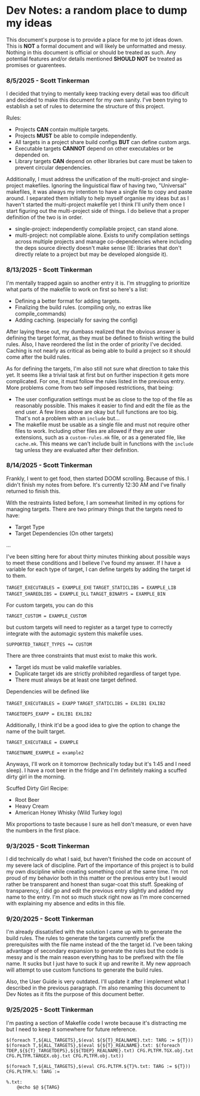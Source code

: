 # Dev Notes: a random place to dump my ideas

This document's purpose is to provide a place for me to jot ideas down.  This is
**NOT** a formal document and will likely be unformatted and messy.  Nothing in
this document is official or should be treated as such.  Any potential features
and/or details mentioned **SHOULD NOT** be treated as promises or guarentees.



### 8/5/2025 - Scott Tinkerman

I decided that trying to mentally keep tracking every detail was too dificult
and decided to make this document for my own sanity.  I've been trying to
establish a set of rules to determine the structure of this project.

Rules:

- Projects **CAN** contain multiple targets.
- Projects **MUST** be able to compile independently.
- All targets in a project share build configs **BUT** can define custom args. 
- Executable targets **CANNOT** depend on other executables or be depended on.
- Library targets **CAN** depend on other libraries but care must be taken to
  prevent circular dependencies.

Additionally, I must address the unification of the multi-project and
single-project makefiles.  Ignoring the linguistical flaw of having two,
"Universal" makefiles, it was always my intention to have a single file to copy
and paste around.  I separated them initially to help myself organise my ideas
but as I haven't started the multi-project makefile yet I think I'll unify them
once I start figuring out the multi-project side of things.  I do believe that a
proper definition of the two is in order.

- single-project: independently compilable project, can stand alone.
- multi-project: not compilable alone.  Exists to unify compilation settings
  across multiple projects and manage co-dependencies where including the deps
  source directly doesn't make sense (IE: libraries that don't directly relate
  to a project but may be developed alongside it).



### 8/13/2025 - Scott Tinkerman

I'm mentally trapped again so another entry it is.  I'm struggling to prioritize
what parts of the makefile to work on first so here's a list:

- Defining a better format for adding targets.
- Finalizing the build rules. (compiling only, no extras like compile_commands)
- Adding caching. (especially for saving the config)

After laying these out, my dumbass realized that the obvious answer is defining
the target format, as they must be defined to finish writing the build rules.
Also, I have reordered the list in the order of priority I've decided.  Caching
is not nearly as critical as being able to build a project so it should come
after the build rules.

As for defining the targets, I'm also still not sure what direction to take this
yet.  It seems like a trivial task at first but on further inspection it gets
more complicated.  For one, it must follow the rules listed in the previous
entry.  More problems come from two self imposed restrictions, that being:

- The user configuration settings must be as close to the top of the file as
  reasonably possible.  This makes it easier to find and edit the file as the
  end user.  A few lines above are okay but full functions are too big.  That's
  not a problem with an `include` but...
- The makefile must be usable as a single file and must not require other files
  to work.  Including other files are allowed if they are user extensions, such
  as a `custom-rules.mk` file, or as a generated file, like `cache.mk`.  This
  means we can't include built in functions with the `include` tag unless they
  are evaluated after their definition.



### 8/14/2025 - Scott Tinkerman

Frankly, I went to get food, then started DOOM scrolling.  Because of this.  I
didn't finish my notes from before.  It's currently 12:30 AM and I've finally
returned to finish this.

With the restraints listed before, I am somewhat limited in my options for
managing targets.  There are two primary things that the targets need to have:

- Target Type
- Target Dependencies (On other targets)

...

I've been sitting here for about thirty minutes thinking about possible ways to
meet these conditions and I believe I've found my answer.  If I have a variable
for each type of target, I can define targets by adding the target id to them.

`TARGET_EXECUTABLES = EXAMPLE_EXE`
`TARGET_STATICLIBS = EXAMPLE_LIB`
`TARGET_SHAREDLIBS = EXAMPLE_DLL`
`TARGET_BINARYS = EXAMPLE_BIN`

For custom targets, you can do this

`TARGET_CUSTOM = EXAMPLE_CUSTOM`

but custom targets will need to register as a target type to correctly integrate
with the automagic system this makefile uses.

`SUPPORTED_TARGET_TYPES += CUSTOM`

There are three constraints that must exist to make this work.

- Target ids must be valid makefile variables.
- Duplicate target ids are strictly prohibited regardless of target type.
- There must always be at least one target defined.

Dependencies will be defined like

`TARGET_EXECUTABLES = EXAPP`
`TARGET_STATICLIBS = EXLIB1 EXLIB2`

`TARGETDEPS_EXAPP = EXLIB1 EXLIB2`

Additionally, I think it'd be a good idea to give the option to change the name
of the built target.

`TARGET_EXECUTABLE = EXAMPLE`

`TARGETNAME_EXAMPLE = example2`

Anyways, I'll work on it tomorrow (technically today but it's 1:45 and I need
sleep).  I have a root beer in the fridge and I'm definitely making a scuffed
dirty girl in the morning.

Scuffed Dirty Girl Recipe:

- Root Beer
- Heavy Cream
- American Honey Whisky (Wild Turkey logo)

Mix proportions to taste because I sure as hell don't measure, or even have the
numbers in the first place.



### 9/3/2025 - Scott Tinkerman

I did technically do what I said, but haven't finished the code on account of my
severe lack of discipline.  Part of the importance of this project is to build
my own discipline while creating something cool at the same time.  I'm not proud
of my behavior both in this matter or the previous entry but I would rather be
transparent and honest than sugar-coat this stuff.  Speaking of transparency, I
did go and edit the previous entry slightly and added my name to the entry.  I'm
not so much stuck right now as I'm more concerned with explaining my absence and
edits in this file.



### 9/20/2025 - Scott Tinkerman

I'm already dissatisfied with the solution I came up with to generate the build
rules.  The rules to generate the targets currently prefix the prerequisites
with the file name instead of the the target id.  I've been taking advantage of
secondary expansion to generate the rules but the code is messy and is the main
reason everything has to be prefixed with the file name.  It sucks but I just
have to suck it up and rewrite it.  My new approach will attempt to use custom
functions to generate the build rules.

Also, the User Guide is very outdated.  I'll update it after I implement what I
described in the previous paragraph.  I'm also renaming this document to
Dev Notes as it fits the purpose of this document better.



### 9/25/2025 - Scott Tinkerman

I'm pasting a section of Makefile code I wrote because it's distracting me but I
need to keep it somewhere for future reference.

```make
$(foreach T,${ALL_TARGETS},$(eval ${${T}_REALNAME}.txt: TARG := ${T}))
$(foreach T,${ALL_TARGETS},$(eval ${${T}_REALNAME}.txt: $(foreach TDEP,${${T}_TARGETDEPS},${${TDEP}_REALNAME}.txt) CFG.PLTFM.TGX.obj.txt CFG.PLTFM.TARGEX.obj.txt CFG.PLTFM.obj.txt))

$(foreach T,${ALL_TARGETS},$(eval CFG.PLTFM.${T}%.txt: TARG := ${T}))
CFG.PLTFM.%: TARG := 

%.txt:
	@echo $@ ${TARG}
```
